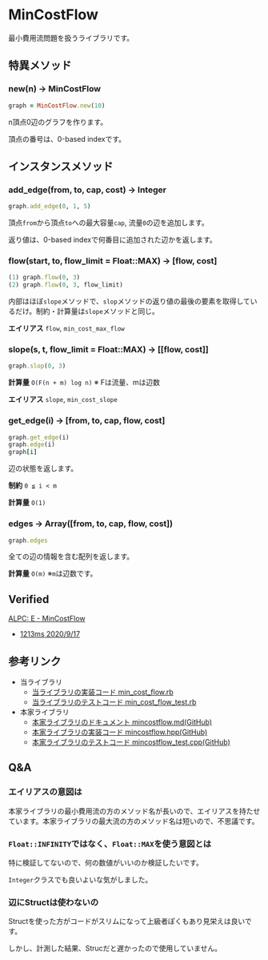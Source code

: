 # MinCostFlow

最小費用流問題を扱うライブラリです。

## 特異メソッド

### new(n) -> MinCostFlow

```ruby
graph = MinCostFlow.new(10)
```

n頂点0辺のグラフを作ります。

頂点の番号は、0-based indexです。

## インスタンスメソッド

### add_edge(from, to, cap, cost) -> Integer

```ruby
graph.add_edge(0, 1, 5)
```

頂点`from`から頂点`to`への最大容量`cap`, 流量`0`の辺を追加します。

返り値は、0-based indexで何番目に追加された辺かを返します。

### flow(start, to, flow_limit = Float::MAX) -> [flow, cost]

```ruby
(1) graph.flow(0, 3)
(2) graph.flow(0, 3, flow_limit)
```

内部はほぼ`slope`メソッドで、`slop`メソッドの返り値の最後の要素を取得しているだけ。制約・計算量は`slope`メソッドと同じ。

**エイリアス** `flow`, `min_cost_max_flow`

### slope(s, t,  flow_limit = Float::MAX) -> [[flow, cost]]

```ruby
graph.slop(0, 3)
```

**計算量** `O(F(n + m) log n)` ※ Fは流量、mは辺数

**エイリアス** `slope`, `min_cost_slope`

### get_edge(i) -> [from, to, cap, flow, cost]

```ruby
graph.get_edge(i)
graph.edge(i)
graph[i]
```

辺の状態を返します。

**制約** `0 ≦ i < m`

**計算量** `O(1)`

### edges -> Array([from, to, cap, flow, cost])

```ruby
graph.edges
```

全ての辺の情報を含む配列を返します。

**計算量** `O(m)` ※`m`は辺数です。

## Verified

[ALPC: E \- MinCostFlow](https://atcoder.jp/contests/practice2/tasks/practice2_e)
- [1213ms 2020/9/17](https://atcoder.jp/contests/practice2/submissions/16792967)

## 参考リンク

- 当ライブラリ
  - [当ライブラリの実装コード min_cost_flow.rb](https://github.com/universato/ac-library-rb/blob/master/lib/min_cost_flow.rb)
  - [当ライブラリのテストコード min_cost_flow_test.rb](https://github.com/universato/ac-library-rb/blob/master/test/min_cost_flow_test.rb)
- 本家ライブラリ
  - [本家ライブラリのドキュメント mincostflow.md(GitHub)](https://github.com/atcoder/ac-library/blob/master/document_ja/mincostflow.md)
  - [本家ライブラリの実装コード mincostflow.hpp(GitHub)](https://github.com/atcoder/ac-library/blob/master/atcoder/mincostflow.hpp)
  - [本家ライブラリのテストコード mincostflow_test.cpp(GitHub)](https://github.com/atcoder/ac-library/blob/master/test/unittest/mincostflow_test.cpp)

## Q&A

### エイリアスの意図は

本家ライブラリの最小費用流の方のメソッド名が長いので、エイリアスを持たせています。本家ライブラリの最大流の方のメソッド名は短いので、不思議です。

### `Float::INFINITY`ではなく、`Float::MAX`を使う意図とは

特に検証してないので、何の数値がいいのか検証したいです。

`Integer`クラスでも良いよいな気がしました。

### 辺にStructは使わないの

Structを使った方がコードがスリムになって上級者ぽくもあり見栄えは良いです。

しかし、計測した結果、Strucだと遅かったので使用していません。
